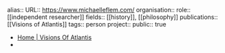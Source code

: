 alias::
URL:: https://www.michaelleflem.com/
organisation::
role:: [[independent researcher]] 
fields:: [[history]], [[philosophy]] 
publications:: [[Visions of Atlantis]] 
tags:: person
project::
public:: true

- [Home | Visions Of Atlantis](https://www.michaelleflem.com/)
-